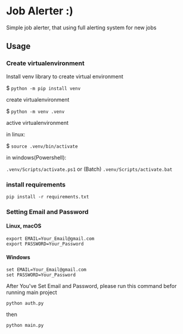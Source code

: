 # Job Alerter :)

Simple job alerter, that using full alerting system for new jobs

## Usage

### Create virtualenvironment

Install venv library to create virtual environment

$ ``` python -m pip install venv ```

create virtualenvironment

$ ``` python -m venv .venv ```

active virtualenvironment

in linux:

$ ``` source .venv/bin/activate ```

in windows(Powershell):

``` .venv/Scripts/activate.ps1 ``` or (Batch) ``` .venv/Scripts/activate.bat ```

### install requirements

``` pip install -r requirements.txt ```



### Setting Email and Password

#### <span>Linux, macOS</span>
```
export EMAIL=Your_Email@gmail.com
export PASSWORD=Your_Password
```

#### <span>Windows</span>
```
set EMAIL=Your_Email@gmail.com
set PASSWORD=Your_Password
```

<span>After You've Set Email and Password, please run this command befor running main project</span>
```
python auth.py
```
<span>then</span>
```
python main.py
```